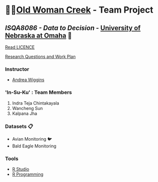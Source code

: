 # :deciduous_tree::evergreen_tree:[Old Woman Creek](https://goo.gl/maps/LbCWxcjZbv12) - Team Project
## _ISQA8086 - Data to Decision_ - [University of Nebraska at Omaha](https://www.unomaha.edu/) :school:
[Read LICENCE](https://github.com/indraTeja/oldWomanCreek/blob/master/LICENSE)

[Research Questions and Work Plan](https://github.com/indraTeja/oldWomanCreek/blob/master/ResearchQuestion-WorkPlan.md)

### Instructor 
* [Andrea Wiggins](http://andreawiggins.com/)

### 'In-Su-Ku' : Team Members
1. Indra Teja Chintakayala
2. Wancheng Sun
3. Kalpana Jha

### Datasets :clipboard:
* Avian Monitoring  :bird:
* Bald Eagle Monitoring 

### Tools 
* [R Studio](https://www.rstudio.com/products/rstudio/download/)
* [R Programming](https://www.rstudio.com/resources/cheatsheets/)
